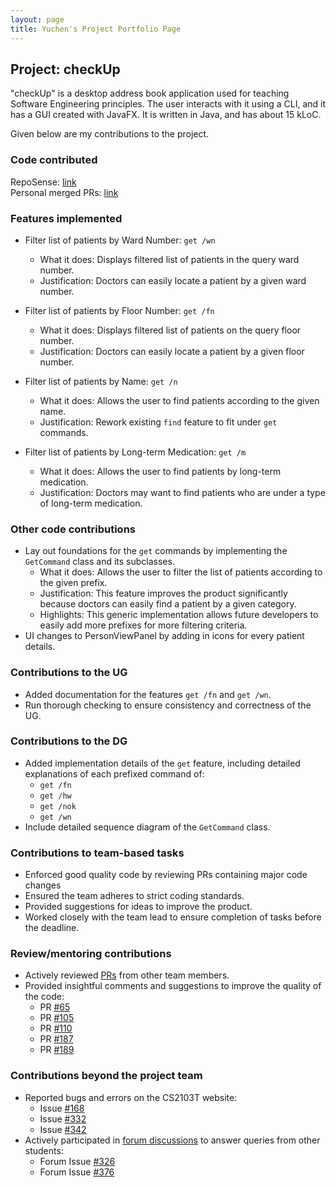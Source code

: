 ```yaml
---
layout: page
title: Yuchen's Project Portfolio Page
---
```


## Project: checkUp

"checkUp" is a desktop address book application used for teaching Software Engineering principles.
The user interacts with it using a CLI, and it has a GUI created with JavaFX. It is written in Java,
and has about 15 kLoC.

Given below are my contributions to the project.

### Code contributed

RepoSense: [link](https://nus-cs2103-ay2223s1.github.io/tp-dashboard/?search=nehcuy&breakdown=true)  
Personal merged PRs: [link](https://github.com/AY2223S1-CS2103T-W16-3/tp/pulls?q=is%3Apr+author%3A%40me+is%3Aclosed)

### Features implemented

* Filter list of patients by Ward Number: `get /wn`
    * What it does: Displays filtered list of patients in the query ward number.
    * Justification: Doctors can easily locate a patient by a given ward number.

* Filter list of patients by Floor Number: `get /fn`
    * What it does: Displays filtered list of patients on the query floor number.
    * Justification: Doctors can easily locate a patient by a given floor number.

* Filter list of patients by Name: `get /n`
    * What it does: Allows the user to find patients according to the given name.
    * Justification: Rework existing `find` feature to fit under `get` commands.

* Filter list of patients by Long-term Medication: `get /m`
    * What it does: Allows the user to find patients by long-term medication.
    * Justification: Doctors may want to find patients who are under a type of long-term medication.

### Other code contributions

* Lay out foundations for the `get` commands by implementing the `GetCommand` class and its subclasses.
    * What it does: Allows the user to filter the list of patients according to the given prefix.
    * Justification: This feature improves the product significantly because doctors can easily find a patient by a given category.
    * Highlights: This generic implementation allows future developers to easily add more prefixes for more filtering criteria.
* UI changes to PersonViewPanel by adding in icons for every patient details.

### Contributions to the UG

* Added documentation for the features `get /fn` and `get /wn`.
* Run thorough checking to ensure consistency and correctness of the UG.

### Contributions to the DG

* Added implementation details of the `get` feature, including detailed explanations of each prefixed command of:
    * `get /fn`
    * `get /hw`
    * `get /nok`
    * `get /wn`
* Include detailed sequence diagram of the `GetCommand` class.

### Contributions to team-based tasks

* Enforced good quality code by reviewing PRs containing major code changes
* Ensured the team adheres to strict coding standards.
* Provided suggestions for ideas to improve the product.
* Worked closely with the team lead to ensure completion of tasks before the deadline.

### Review/mentoring contributions

* Actively reviewed [PRs](https://github.com/AY2223S1-CS2103T-W16-3/tp/pulls?page=1&q=is%3Apr+reviewed-by%3Anehcuy) from other team members.
* Provided insightful comments and suggestions to improve the quality of the code:
    * PR [#65](https://github.com/AY2223S1-CS2103T-W16-3/tp/pull/65)
    * PR [#105](https://github.com/AY2223S1-CS2103T-W16-3/tp/pull/105)
    * PR [#110](https://github.com/AY2223S1-CS2103T-W16-3/tp/pull/110)
    * PR [#187](https://github.com/AY2223S1-CS2103T-W16-3/tp/pull/187)
    * PR [#189](https://github.com/AY2223S1-CS2103T-W16-3/tp/pull/189)

### Contributions beyond the project team

* Reported bugs and errors on the CS2103T website:
    * Issue [#168](https://github.com/nus-cs2103-AY2223S1/forum/issues/168)
    * Issue [#332](https://github.com/nus-cs2103-AY2223S1/forum/issues/332)
    * Issue [#342](https://github.com/nus-cs2103-AY2223S1/forum/issues/342)
* Actively participated in [forum discussions](https://github.com/nus-cs2103-AY2223S1/forum/issues?q=is%3Aissue+commenter%3Anehcuy) to answer queries from other students:
    * Forum Issue [#326](https://github.com/nus-cs2103-AY2223S1/forum/issues/326)
    * Forum Issue [#376](https://github.com/nus-cs2103-AY2223S1/forum/issues/376)
